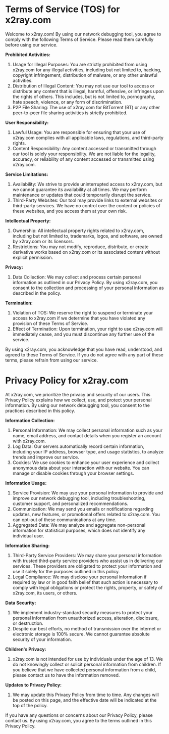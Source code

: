 # Terms of Service (TOS) for x2ray.com

Welcome to x2ray.com! By using our network debugging tool, you agree to comply with the following Terms of Service. Please read them carefully before using our service.

**Prohibited Activities:**

1. Usage for Illegal Purposes: You are strictly prohibited from using x2ray.com for any illegal activities, including but not limited to, hacking, copyright infringement, distribution of malware, or any other unlawful activities.
2. Distribution of Illegal Content: You may not use our tool to access or distribute any content that is illegal, harmful, offensive, or infringes upon the rights of others. This includes, but is not limited to, pornography, hate speech, violence, or any form of discrimination.
3. P2P File Sharing: The use of x2ray.com for BitTorrent (BT) or any other peer-to-peer file sharing activities is strictly prohibited.

**User Responsibility:**

1. Lawful Usage: You are responsible for ensuring that your use of x2ray.com complies with all applicable laws, regulations, and third-party rights.
2. Content Responsibility: Any content accessed or transmitted through our tool is solely your responsibility. We are not liable for the legality, accuracy, or reliability of any content accessed or transmitted using x2ray.com.

**Service Limitations:**

1. Availability: We strive to provide uninterrupted access to x2ray.com, but we cannot guarantee its availability at all times. We may perform maintenance or updates that could temporarily disrupt the service.
2. Third-Party Websites: Our tool may provide links to external websites or third-party services. We have no control over the content or policies of these websites, and you access them at your own risk.

**Intellectual Property:**

1. Ownership: All intellectual property rights related to x2ray.com, including but not limited to, trademarks, logos, and software, are owned by x2ray.com or its licensors.
2. Restrictions: You may not modify, reproduce, distribute, or create derivative works based on x2ray.com or its associated content without explicit permission.

**Privacy:**

1. Data Collection: We may collect and process certain personal information as outlined in our Privacy Policy. By using x2ray.com, you consent to the collection and processing of your personal information as described in the policy.

**Termination:**

1. Violation of TOS: We reserve the right to suspend or terminate your access to x2ray.com if we determine that you have violated any provision of these Terms of Service.
2. Effect of Termination: Upon termination, your right to use x2ray.com will immediately cease, and you must discontinue any further use of the service.

By using x2ray.com, you acknowledge that you have read, understood, and agreed to these Terms of Service. If you do not agree with any part of these terms, please refrain from using our service.

# Privacy Policy for x2ray.com

At x2ray.com, we prioritize the privacy and security of our users. This Privacy Policy explains how we collect, use, and protect your personal information. By using our network debugging tool, you consent to the practices described in this policy.

**Information Collection:**

1. Personal Information: We may collect personal information such as your name, email address, and contact details when you register an account with x2ray.com.
2. Log Data: Our servers automatically record certain information, including your IP address, browser type, and usage statistics, to analyze trends and improve our service.
3. Cookies: We use cookies to enhance your user experience and collect anonymous data about your interaction with our website. You can manage or disable cookies through your browser settings.

**Information Usage:**

1. Service Provision: We may use your personal information to provide and improve our network debugging tool, including troubleshooting, customer support, and personalized recommendations.
2. Communication: We may send you emails or notifications regarding updates, new features, or promotional offers related to x2ray.com. You can opt-out of these communications at any time.
3. Aggregated Data: We may analyze and aggregate non-personal information for statistical purposes, which does not identify any individual user.

**Information Sharing:**

1. Third-Party Service Providers: We may share your personal information with trusted third-party service providers who assist us in delivering our services. These providers are obligated to protect your information and use it solely for the purposes outlined in this policy.
2. Legal Compliance: We may disclose your personal information if required by law or in good faith belief that such action is necessary to comply with legal obligations or protect the rights, property, or safety of x2ray.com, its users, or others.

**Data Security:**

1. We implement industry-standard security measures to protect your personal information from unauthorized access, alteration, disclosure, or destruction.
2. Despite our best efforts, no method of transmission over the internet or electronic storage is 100% secure. We cannot guarantee absolute security of your information.

**Children's Privacy:**

1. x2ray.com is not intended for use by individuals under the age of 13. We do not knowingly collect or solicit personal information from children. If you believe that we have collected personal information from a child, please contact us to have the information removed.

**Updates to Privacy Policy:**

1. We may update this Privacy Policy from time to time. Any changes will be posted on this page, and the effective date will be indicated at the top of the policy.

If you have any questions or concerns about our Privacy Policy, please contact us. By using x2ray.com, you agree to the terms outlined in this Privacy Policy.
